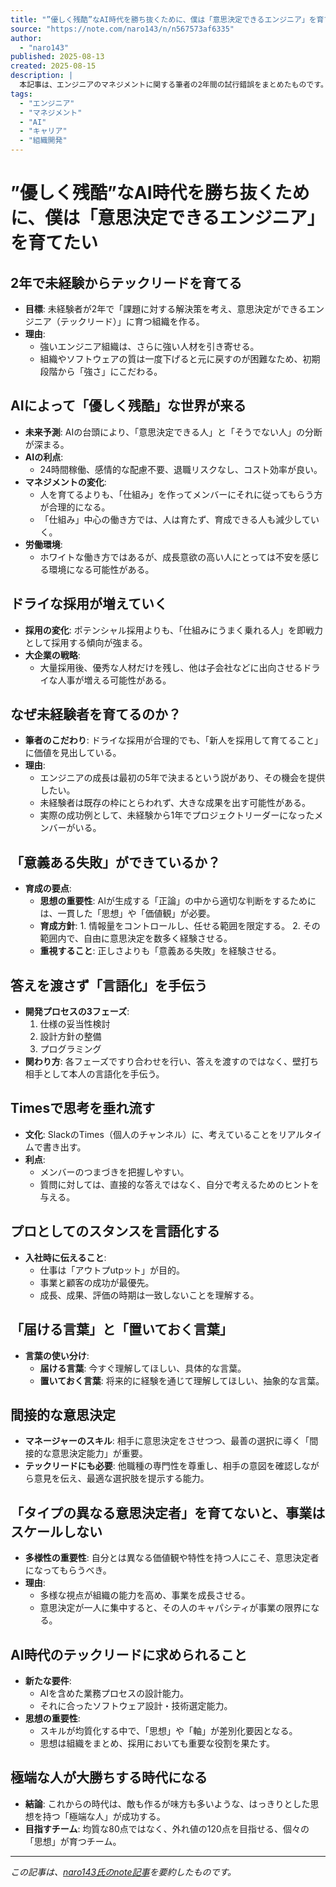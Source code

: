 ```yaml
---
title: "”優しく残酷”なAI時代を勝ち抜くために、僕は「意思決定できるエンジニア」を育てたい｜naro143"
source: "https://note.com/naro143/n/n567573af6335"
author:
  - "naro143"
published: 2025-08-13
created: 2025-08-15
description: |
  本記事は、エンジニアのマネジメントに関する筆者の2年間の試行錯誤をまとめたものです。AI時代において「意思決定できるエンジニア」を育てることが重要であると説き、そのための具体的なマネジメント手法について論じています。
tags:
  - "エンジニア"
  - "マネジメント"
  - "AI"
  - "キャリア"
  - "組織開発"
---
```


# ”優しく残酷”なAI時代を勝ち抜くために、僕は「意思決定できるエンジニア」を育てたい

## 2年で未経験からテックリードを育てる

- **目標**: 未経験者が2年で「課題に対する解決策を考え、意思決定ができるエンジニア（テックリード）」に育つ組織を作る。
- **理由**:
  - 強いエンジニア組織は、さらに強い人材を引き寄せる。
  - 組織やソフトウェアの質は一度下げると元に戻すのが困難なため、初期段階から「強さ」にこだわる。

## AIによって「優しく残酷」な世界が来る

- **未来予測**: AIの台頭により、「意思決定できる人」と「そうでない人」の分断が深まる。
- **AIの利点**:
  - 24時間稼働、感情的な配慮不要、退職リスクなし、コスト効率が良い。
- **マネジメントの変化**:
  - 人を育てるよりも、「仕組み」を作ってメンバーにそれに従ってもらう方が合理的になる。
  - 「仕組み」中心の働き方では、人は育たず、育成できる人も減少していく。
- **労働環境**:
  - ホワイトな働き方ではあるが、成長意欲の高い人にとっては不安を感じる環境になる可能性がある。

## ドライな採用が増えていく

- **採用の変化**: ポテンシャル採用よりも、「仕組みにうまく乗れる人」を即戦力として採用する傾向が強まる。
- **大企業の戦略**:
  - 大量採用後、優秀な人材だけを残し、他は子会社などに出向させるドライな人事が増える可能性がある。

## なぜ未経験者を育てるのか？

- **筆者のこだわり**: ドライな採用が合理的でも、「新人を採用して育てること」に価値を見出している。
- **理由**:
  - エンジニアの成長は最初の5年で決まるという説があり、その機会を提供したい。
  - 未経験者は既存の枠にとらわれず、大きな成果を出す可能性がある。
  - 実際の成功例として、未経験から1年でプロジェクトリーダーになったメンバーがいる。

## 「意義ある失敗」ができているか？

- **育成の要点**:
  - **思想の重要性**: AIが生成する「正論」の中から適切な判断をするためには、一貫した「思想」や「価値観」が必要。
  - **育成方針**:
        1. 情報量をコントロールし、任せる範囲を限定する。
        2. その範囲内で、自由に意思決定を数多く経験させる。
  - **重視すること**: 正しさよりも「意義ある失敗」を経験させる。

## 答えを渡さず「言語化」を手伝う

- **開発プロセスの3フェーズ**:
    1. 仕様の妥当性検討
    2. 設計方針の整備
    3. プログラミング
- **関わり方**: 各フェーズですり合わせを行い、答えを渡すのではなく、壁打ち相手として本人の言語化を手伝う。

## Timesで思考を垂れ流す

- **文化**: SlackのTimes（個人のチャンネル）に、考えていることをリアルタイムで書き出す。
- **利点**:
  - メンバーのつまづきを把握しやすい。
  - 質問に対しては、直接的な答えではなく、自分で考えるためのヒントを与える。

## プロとしてのスタンスを言語化する

- **入社時に伝えること**:
  - 仕事は「アウトプutpット」が目的。
  - 事業と顧客の成功が最優先。
  - 成長、成果、評価の時期は一致しないことを理解する。

## 「届ける言葉」と「置いておく言葉」

- **言葉の使い分け**:
  - **届ける言葉**: 今すぐ理解してほしい、具体的な言葉。
  - **置いておく言葉**: 将来的に経験を通じて理解してほしい、抽象的な言葉。

## 間接的な意思決定

- **マネージャーのスキル**: 相手に意思決定をさせつつ、最善の選択に導く「間接的な意思決定能力」が重要。
- **テックリードにも必要**: 他職種の専門性を尊重し、相手の意図を確認しながら意見を伝え、最適な選択肢を提示する能力。

## 「タイプの異なる意思決定者」を育てないと、事業はスケールしない

- **多様性の重要性**: 自分とは異なる価値観や特性を持つ人にこそ、意思決定者になってもらうべき。
- **理由**:
  - 多様な視点が組織の能力を高め、事業を成長させる。
  - 意思決定が一人に集中すると、その人のキャパシティが事業の限界になる。

## AI時代のテックリードに求められること

- **新たな要件**:
  - AIを含めた業務プロセスの設計能力。
  - それに合ったソフトウェア設計・技術選定能力。
- **思想の重要性**:
  - スキルが均質化する中で、「思想」や「軸」が差別化要因となる。
  - 思想は組織をまとめ、採用においても重要な役割を果たす。

## 極端な人が大勝ちする時代になる

- **結論**: これからの時代は、敵も作るが味方も多いような、はっきりとした思想を持つ「極端な人」が成功する。
- **目指すチーム**: 均質な80点ではなく、外れ値の120点を目指せる、個々の「思想」が育つチーム。

---

*この記事は、[naro143氏のnote記事](https://note.com/naro143/n/n567573af6335)を要約したものです。*
